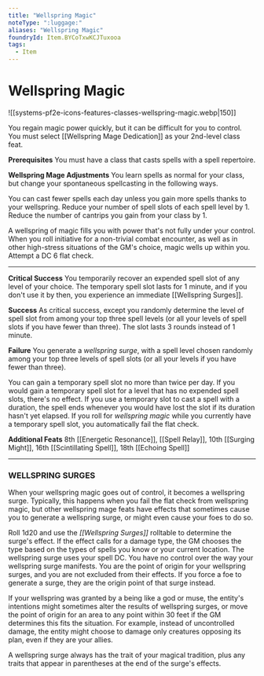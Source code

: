 ```yaml
---
title: "Wellspring Magic"
noteType: ":luggage:"
aliases: "Wellspring Magic"
foundryId: Item.BYCoTxwKCJTuxooa
tags:
  - Item
---
```


# Wellspring Magic
![[systems-pf2e-icons-features-classes-wellspring-magic.webp|150]]

You regain magic power quickly, but it can be difficult for you to control. You must select [[Wellspring Mage Dedication]] as your 2nd-level class feat.

**Prerequisites** You must have a class that casts spells with a spell repertoire.

**Wellspring Mage Adjustments** You learn spells as normal for your class, but change your spontaneous spellcasting in the following ways.

You can cast fewer spells each day unless you gain more spells thanks to your wellspring. Reduce your number of spell slots of each spell level by 1. Reduce the number of cantrips you gain from your class by 1.

A wellspring of magic fills you with power that's not fully under your control. When you roll initiative for a non-trivial combat encounter, as well as in other high-stress situations of the GM's choice, magic wells up within you. Attempt a DC 6 flat check.

* * *

**Critical Success** You temporarily recover an expended spell slot of any level of your choice. The temporary spell slot lasts for 1 minute, and if you don't use it by then, you experience an immediate [[Wellspring Surges]].

**Success** As critical success, except you randomly determine the level of spell slot from among your top three spell levels (or all your levels of spell slots if you have fewer than three). The slot lasts 3 rounds instead of 1 minute.

**Failure** You generate a _wellspring surge_, with a spell level chosen randomly among your top three levels of spell slots (or all your levels if you have fewer than three).

You can gain a temporary spell slot no more than twice per day. If you would gain a temporary spell slot for a level that has no expended spell slots, there's no effect. If you use a temporary slot to cast a spell with a duration, the spell ends whenever you would have lost the slot if its duration hasn't yet elapsed. If you roll for _wellspring magic_ while you currently have a temporary spell slot, you automatically fail the flat check.

**Additional Feats** 8th [[Energetic Resonance]], [[Spell Relay]], 10th [[Surging Might]], 16th [[Scintillating Spell]], 18th [[Echoing Spell]]

* * *

### WELLSPRING SURGES

When your wellspring magic goes out of control, it becomes a wellspring surge. Typically, this happens when you fail the flat check from wellspring magic, but other wellspring mage feats have effects that sometimes cause you to generate a wellspring surge, or might even cause your foes to do so.

Roll 1d20 and use the _[[Wellspring Surges]]_ rolltable to determine the surge's effect. If the effect calls for a damage type, the GM chooses the type based on the types of spells you know or your current location. The wellspring surge uses your spell DC. You have no control over the way your wellspring surge manifests. You are the point of origin for your wellspring surges, and you are not excluded from their effects. If you force a foe to generate a surge, they are the origin point of that surge instead.

If your wellspring was granted by a being like a god or muse, the entity's intentions might sometimes alter the results of wellspring surges, or move the point of origin for an area to any point within 30 feet if the GM determines this fits the situation. For example, instead of uncontrolled damage, the entity might choose to damage only creatures opposing its plan, even if they are your allies.

A wellspring surge always has the trait of your magical tradition, plus any traits that appear in parentheses at the end of the surge's effects.
